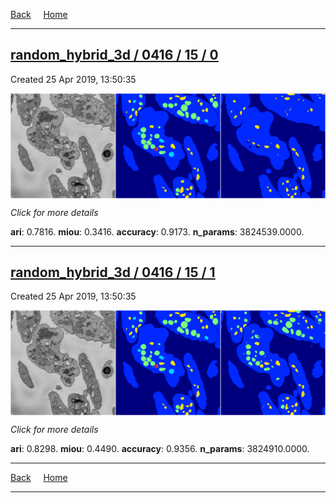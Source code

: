 
[Back](..)&nbsp;&nbsp;&nbsp;&nbsp;&nbsp;[Home](https://leapmanlab.github.io/snapshots)

---

<div class="summary"><a href="0"><h2>random_hybrid_3d / 0416 / 15 / 0</h2></a><p>Created 25 Apr 2019, 13:50:35
</p><a href="0"><img src="0/media/summary.png" align="center"></a><p>
<i>Click for more details</i>
</p></div>

**ari**: 0.7816. **miou**: 0.3416. **accuracy**: 0.9173. **n_params**: 3824539.0000. 

---

<div class="summary"><a href="1"><h2>random_hybrid_3d / 0416 / 15 / 1</h2></a><p>Created 25 Apr 2019, 13:50:35
</p><a href="1"><img src="1/media/summary.png" align="center"></a><p>
<i>Click for more details</i>
</p></div>

**ari**: 0.8298. **miou**: 0.4490. **accuracy**: 0.9356. **n_params**: 3824910.0000. 

---

[Back](..)&nbsp;&nbsp;&nbsp;&nbsp;&nbsp;[Home](https://leapmanlab.github.io/snapshots)

---